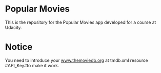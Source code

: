 # Popular Movies

This is the repository for the Popular Movies app developed for a course at Udacity.

# Notice
You need to introduce your www.themoviedb.org at tmdb.xml resource #API_Key#to make it work.